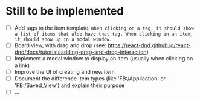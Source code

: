 # Still to be implemented

- [ ] Add tags to the item template.
      ```
          When clicking on a tag, it should show a list of items that also have that tag.
          When clicking on an item, it should show up in a modal window.
      ```
- [ ] Board view, with drag and drop (see: https://react-dnd.github.io/react-dnd/docs/tutorial#adding-drag-and-drop-interaction)
- [ ] Implement a modal window to display an item (usually when clicking on a link)
- [ ] Improve the UI of creating and new item
- [ ] Document the difference Item types (like 'FB:/Application' or 'FB:/Saved_View') and explain their purpose
- [ ] ...
